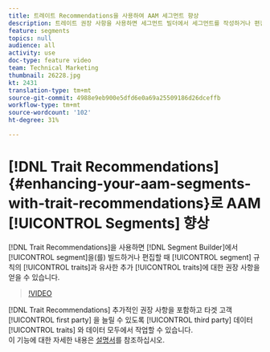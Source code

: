 ```yaml
---
title: 트레이트 Recommendations을 사용하여 AAM 세그먼트 향상
description: 트레이트 권장 사항을 사용하면 세그먼트 빌더에서 세그먼트를 작성하거나 편집할 때 포함할 수 있는 추가 트레이트에 대한 권장 사항을 얻을 수 있습니다. 이러한 권장 사항은 세그먼트 규칙의 트레이트와 유사합니다.
feature: segments
topics: null
audience: all
activity: use
doc-type: feature video
team: Technical Marketing
thumbnail: 26228.jpg
kt: 2431
translation-type: tm+mt
source-git-commit: 4988e9eb900e5dfd6e0a69a25509186d26dceffb
workflow-type: tm+mt
source-wordcount: '102'
ht-degree: 31%

---
```



# [!DNL Trait Recommendations] {#enhancing-your-aam-segments-with-trait-recommendations}로 AAM [!UICONTROL Segments] 향상

[!DNL Trait Recommendations]을 사용하면 [!DNL Segment Builder]에서 [!UICONTROL segment]을(를) 빌드하거나 편집할 때 [!UICONTROL segment] 규칙의 [!UICONTROL traits]과 유사한 추가 [!UICONTROL traits]에 대한 권장 사항을 얻을 수 있습니다.

>[!VIDEO](https://video.tv.adobe.com/v/26228/?quality=12)

[!DNL Trait Recommendations] 추가적인 권장 사항을 포함하고 타겟 고객 [!UICONTROL first party] 을 늘릴 수 있도록  [!UICONTROL third party] 데이터 [!UICONTROL traits] 와 데이터 모두에서 작업할 수 있습니다.\
이 기능에 대한 자세한 내용은 [설명서](https://experiencecloud.adobe.com/resources/help/en_US/aam/trait-recommendations.html)를 참조하십시오.